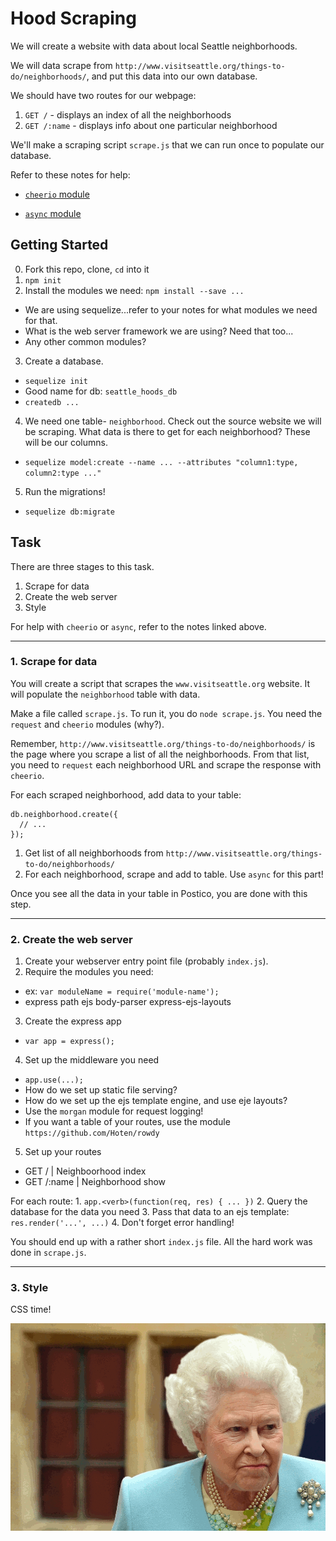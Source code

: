 # Hood Scraping


We will create a website with data about local Seattle neighborhoods.

We will data scrape from `http://www.visitseattle.org/things-to-do/neighborhoods/`, and put this data into our own database.

We should have two routes for our webpage:

1. `GET /` - displays an index of all the neighborhoods
2. `GET /:name` - displays info about one particular neighborhood

We'll make a scraping script `scrape.js` that we can run once to populate our database.

Refer to these notes for help:

* [`cheerio` module](https://wdi_sea.gitbooks.io/notes/content/02-js-jquery/js-data-scraping/readme.html)

* [`async` module](https://wdi_sea.gitbooks.io/notes/content/02-js-jquery/js-async/readme.html)

## Getting Started

0. Fork this repo, clone, `cd` into it
1. `npm init`
2. Install the modules we need: `npm install --save ...`
  * We are using sequelize...refer to your notes for what modules we need for that.
  * What is the web server framework we are using? Need that too...
  * Any other common modules?
3. Create a database.
  * `sequelize init`
  * Good name for db: `seattle_hoods_db`
  * `createdb ...`
4. We need one table- `neighborhood`. Check out the source website we will be scraping. What data is there to get for each neighborhood? These will be our columns.
  * `sequelize model:create --name ... --attributes "column1:type, column2:type ..."`
5. Run the migrations!
  * `sequelize db:migrate`

## Task

There are three stages to this task.

1. Scrape for data
2. Create the web server
3. Style

For help with `cheerio` or `async`, refer to the notes linked above.

---

### 1. Scrape for data

You will create a script that scrapes the `www.visitseattle.org` website. It will populate the `neighborhood` table with data.

Make a file called `scrape.js`. To run it, you do `node scrape.js`. You need the `request` and `cheerio` modules (why?).

Remember, `http://www.visitseattle.org/things-to-do/neighborhoods/` is the page where you scrape a list of all the neighborhoods. From that list, you need to `request` each neighborhood URL and scrape the response with `cheerio`.

For each scraped neighborhood, add data to your table:

```
db.neighborhood.create({
  // ...
});
```

1. Get list of all neighborhoods from `http://www.visitseattle.org/things-to-do/neighborhoods/`
2. For each neighborhood, scrape and add to table. Use `async` for this part!

Once you see all the data in your table in Postico, you are done with this step.

---

### 2. Create the web server

1. Create your webserver entry point file (probably `index.js`).
2. Require the modules you need:
  * ex: `var moduleName = require('module-name');`
  * express path ejs body-parser express-ejs-layouts
3. Create the express app
  * `var app = express();`
4. Set up the middleware you need
  * `app.use(...);`
  * How do we set up static file serving?
  * How do we set up the ejs template engine, and use eje layouts?
  * Use the `morgan` module for request logging!
  * If you want a table of your routes, use the module `https://github.com/Hoten/rowdy`
5. Set up your routes
  * GET /             | Neighboorhood index
  * GET /:name        | Neighborhood show

  For each route:
    1. `app.<verb>(function(req, res) { ... })`
    2. Query the database for the data you need
    3. Pass that data to an ejs template: `res.render('...', ...)`
    4. Don't forget error handling!

You should end up with a rather short `index.js` file. All the hard work was done in `scrape.js`.

---

### 3. Style

CSS time!

![](css-time.gif)
